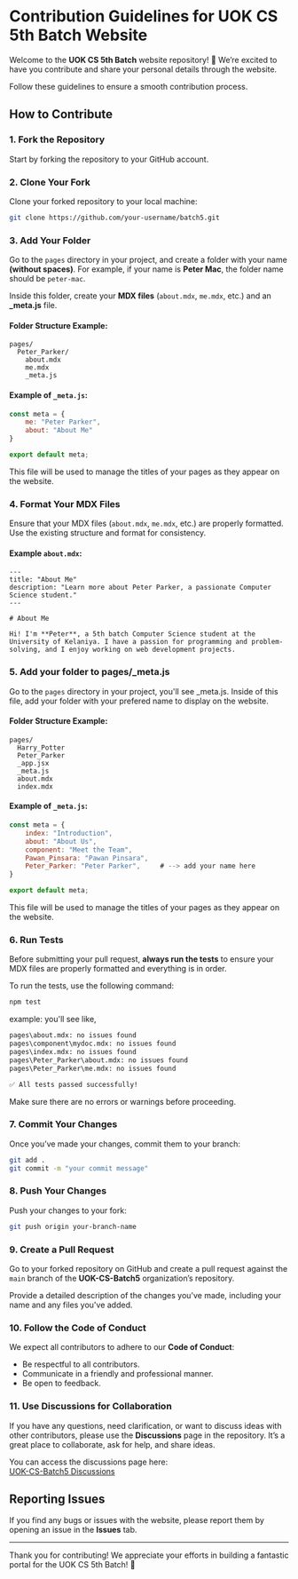 
# Contribution Guidelines for UOK CS 5th Batch Website

Welcome to the **UOK CS 5th Batch** website repository! 🎉 We’re excited to have you contribute and share your personal details through the website.

Follow these guidelines to ensure a smooth contribution process.

## How to Contribute

### 1. Fork the Repository
Start by forking the repository to your GitHub account.

### 2. Clone Your Fork
Clone your forked repository to your local machine:

```bash
git clone https://github.com/your-username/batch5.git
```

### 3. Add Your Folder
Go to the `pages` directory in your project, and create a folder with your name **(without spaces)**. For example, if your name is **Peter Mac**, the folder name should be `peter-mac`.

Inside this folder, create your **MDX files** (`about.mdx`, `me.mdx`, etc.) and an **_meta.js** file.

#### Folder Structure Example:

```
pages/
  Peter_Parker/
    about.mdx
    me.mdx
    _meta.js
```

#### Example of `_meta.js`:

```js
const meta = {
    me: "Peter Parker",
    about: "About Me"
}

export default meta;
```

This file will be used to manage the titles of your pages as they appear on the website.

### 4. Format Your MDX Files

Ensure that your MDX files (`about.mdx`, `me.mdx`, etc.) are properly formatted. Use the existing structure and format for consistency.

#### Example `about.mdx`:

```mdx
---
title: "About Me"
description: "Learn more about Peter Parker, a passionate Computer Science student."
---

# About Me

Hi! I'm **Peter**, a 5th batch Computer Science student at the University of Kelaniya. I have a passion for programming and problem-solving, and I enjoy working on web development projects.
```

### 5. Add your folder to pages/_meta.js
Go to the `pages` directory in your project, you'll see _meta.js. Inside of this file, add your folder with your prefered name to display on the website.

#### Folder Structure Example:

```
pages/
  Harry_Potter
  Peter_Parker
  _app.jsx
  _meta.js
  about.mdx
  index.mdx
```

#### Example of `_meta.js`:

```js
const meta = {
    index: "Introduction",
    about: "About Us",
    component: "Meet the Team",
    Pawan_Pinsara: "Pawan Pinsara",
    Peter_Parker: "Peter Parker",     # --> add your name here
}

export default meta;
```

This file will be used to manage the titles of your pages as they appear on the website.

### 6. Run Tests

Before submitting your pull request, **always run the tests** to ensure your MDX files are properly formatted and everything is in order.

To run the tests, use the following command:

```bash
npm test
```

example: you'll see like,

```bash
pages\about.mdx: no issues found
pages\component\mydoc.mdx: no issues found
pages\index.mdx: no issues found
pages\Peter_Parker\about.mdx: no issues found
pages\Peter_Parker\me.mdx: no issues found

✅ All tests passed successfully!
```

Make sure there are no errors or warnings before proceeding.

### 7. Commit Your Changes

Once you’ve made your changes, commit them to your branch:

```bash
git add .
git commit -m "your commit message"
```

### 8. Push Your Changes

Push your changes to your fork:

```bash
git push origin your-branch-name
```

### 9. Create a Pull Request

Go to your forked repository on GitHub and create a pull request against the `main` branch of the **UOK-CS-Batch5** organization’s repository.

Provide a detailed description of the changes you've made, including your name and any files you've added.

### 10. Follow the Code of Conduct

We expect all contributors to adhere to our **Code of Conduct**:

- Be respectful to all contributors.
- Communicate in a friendly and professional manner.
- Be open to feedback.

### 11. Use Discussions for Collaboration

If you have any questions, need clarification, or want to discuss ideas with other contributors, please use the **Discussions** page in the repository. It’s a great place to collaborate, ask for help, and share ideas. 

You can access the discussions page here:  
[UOK-CS-Batch5 Discussions](https://github.com/UOK-CS-Batch5/batch5/discussions)


## Reporting Issues

If you find any bugs or issues with the website, please report them by opening an issue in the **Issues** tab.

---

Thank you for contributing! We appreciate your efforts in building a fantastic portal for the UOK CS 5th Batch! 🎉
